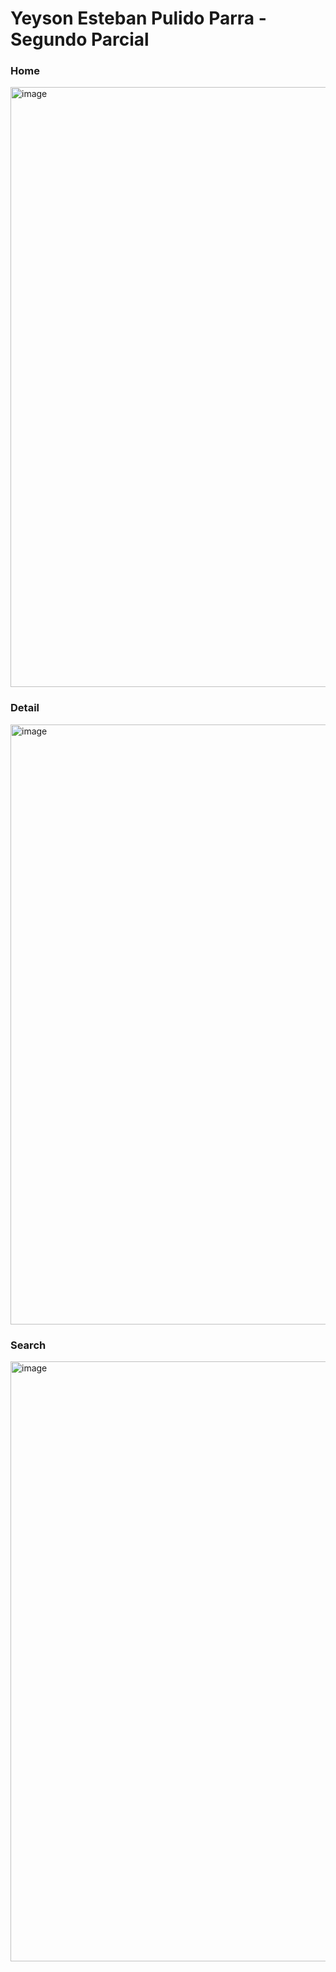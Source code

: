 # Yeyson Esteban Pulido Parra - Segundo Parcial #

### Home ###

<img width="960" alt="image" src="https://github.com/yeysonpupa/DWRJ-segundo-parcial/assets/101272542/2ae072a8-0d67-48c1-ae7f-35ef1574bc6b">

### Detail ###

<img width="960" alt="image" src="https://github.com/yeysonpupa/DWRJ-segundo-parcial/assets/101272542/8176b803-d7e9-42b5-8e48-da2a5f613546">

### Search ###

<img width="960" alt="image" src="https://github.com/yeysonpupa/DWRJ-segundo-parcial/assets/101272542/0797ca39-958d-4cec-9e33-2d9d7632d968">

